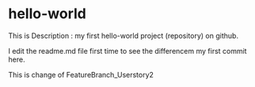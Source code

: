# hello-world
This is Description : my first hello-world project (repository) on github.

I edit the readme.md file first time to see the differencem my first commit here.

This is change of FeatureBranch_Userstory2
